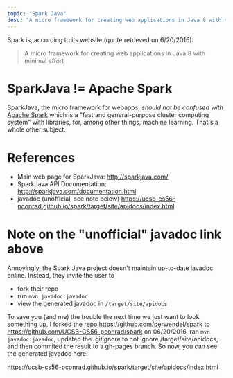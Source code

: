 ```yaml
---
topic: "Spark Java"
desc: "A micro framework for creating web applications in Java 8 with minimal effort"
---
```


Spark is, according to its website (quote retrieved on 6/20/2016):

> A micro framework for creating web applications in Java 8 with minimal effort

# SparkJava != Apache Spark

SparkJava, the micro framework for webapps,  *should not be confused with* [Apache Spark](https://spark.apache.org/docs/0.9.1/java-programming-guide.html) which is a "fast and general-purpose cluster computing system" with libraries, for, among
other things, machine learning.    That's a whole other subject.

# References

* Main web page for SparkJava: <http://sparkjava.com/>
* SparkJava API Documentation: <http://sparkjava.com/documentation.html>
* javadoc (unofficial, see note below) <https://ucsb-cs56-pconrad.github.io/spark/target/site/apidocs/index.html>

# Note on the "unofficial" javadoc link above

Annoyingly, the Spark Java project doesn't maintain up-to-date javadoc online.  Instead, they invite the user to 
* fork their repo
* run `mvn javadoc:javadoc`
* view the generated javadoc in  `/target/site/apidocs`

To save you (and me) the trouble the next time we just want to look something up, I forked the repo <https://github.com/perwendel/spark> to <https://github.com/UCSB-CS56-pconrad/spark> on 06/20/2016, ran `mvn javadoc:javadoc`, updated
the .gitignore to not ignore /target/site/apidocs, and then commited the result to a gh-pages branch.  So now, you can
see the generated javadoc here:

<https://ucsb-cs56-pconrad.github.io/spark/target/site/apidocs/index.html>
